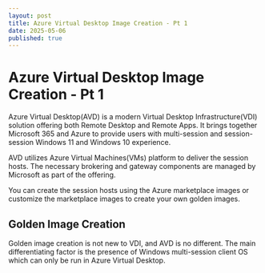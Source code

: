 ```yaml
---
layout: post
title: Azure Virtual Desktop Image Creation - Pt 1
date: 2025-05-06
published: true
---
```


# Azure Virtual Desktop Image Creation - Pt 1

Azure Virtual Desktop(AVD) is a modern Virtual Desktop Infrastructure(VDI) solution offering both Remote Desktop and Remote Apps. It brings together Microsoft 365 and Azure to provide users with multi-session and session-session Windows 11 and Windows 10 experience.

AVD utilizes Azure Virtual Machines(VMs) platform to deliver the session hosts. The necessary brokering and gateway components are managed by Microsoft as part of the offering.

You can create the session hosts using the Azure marketplace images or customize the marketplace images to create your own golden images.

## Golden Image Creation

Golden image creation is not new to VDI, and AVD is no different. The main differentiating factor is the presence of Windows multi-session client OS which can only be run in Azure Virtual Desktop.